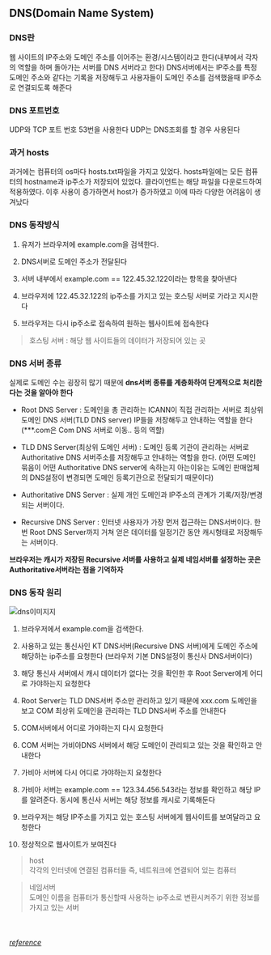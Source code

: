 
## DNS(Domain Name System)

### DNS란
웹 사이트의 IP주소와 도메인 주소를 이어주는 환경/시스템이라고 한다(내부에서 각자의 역할을 하며 돌아가는 서버를 DNS 서버라고 한다)
DNS서버에서는 IP주소를 특정 도메인 주소와 같다는 기록을 저장해두고 사용자들이 도메인 주소를 검색했을때 IP주소로 연결되도록 해준다

### DNS 포트번호
UDP와 TCP 포트 번호 53번을 사용한다
UDP는 DNS조회를 할 경우 사용된다

### 과거 hosts
과거에는 컴퓨터의 os마다 hosts.txt파일을 가지고 있었다. hosts파일에는 모든 컴퓨터의 hostname과 ip주소가 저장되어 있었다. 클라이언트는 해당 파일을 다운로드하여 적용하였다. 이후 사용이 증가하면서 host가 증가하였고 이에 따라 다양한 어려움이 생겨났다

### DNS 동작방식
1. 유저가 브라우저에 example.com을 검색한다.

2. DNS서버로 도메인 주소가 전달된다

3. 서버 내부에서 example.com == 122.45.32.122이라는 항목을 찾아낸다

4. 브라우저에 122.45.32.122의 ip주소를 가지고 있는 호스팅 서버로 가라고 지시한다

5. 브라우저는 다시 ip주소로 접속하여 원하는 웹사이트에 접속한다

>호스팅 서버 : 해당 웹 사이트들의 데이터가 저장되어 있는 곳

### DNS 서버 종류
실제로 도메인 수는 굉장히 많기 때문에 __dns서버 종류를 계층화하여 단계적으로 처리한다는 것을 알아야 한다__

- Root DNS Server : 도메인을 총 관리하는 ICANN이 직접 관리하는 서버로 최상위 도메인 DNS 서버(TLD DNS server) IP들을 저장해두고 안내하는 역할을 한다 (***.com은 Com DNS 서버로 이동.. 등의 역할)

- TLD DNS Server(최상위 도메인 서버) : 도메인 등록 기관이 관리하는 서버로   Authoritative DNS 서버주소를 저장해두고 안내하는 역할을 한다.
(어떤 도메인 묶음이 어떤  Authoritative DNS server에 속하는지 아는이유는 도메인 판매업체의 DNS설정이 변경되면 도메인 등록기관으로 전달되기 때문이다)

- Authoritative DNS Server : 실제 개인 도메인과 IP주소의 관계가 기록/저장/변경되는 서버이다.

- Recursive DNS Server : 인터넷 사용자가 가장 먼저 접근하는 DNS서버이다. 한번 Root DNS Server까지 거쳐 얻은 데이터를 일정기간 동안 캐시형태로 저장해두는 서버이다.

__브라우저는 캐시가 저장된 Recursive 서버를 사용하고 실제 네임서버를 설정하는 곳은 Authoritative서버라는 점을 기억하자__

### DNS 동작 원리

![dns이미지지](https://user-images.githubusercontent.com/64240637/132820545-60610db9-60b7-48c9-917a-5f29023702ee.png)

1. 브라우저에서 example.com을 검색한다.

2. 사용하고 있는 통신사인 KT DNS서버(Recursive DNS 서버)에게 도메인 주소에 해당하는 ip주소를 요청한다 (브라우저 기본 DNS설정이 통신사 DNS서버이다)

3. 해당 통신사 서버에서 캐시 데이터가 없다는 것을 확인한 후 Root Server에게 어디로 가야하는지 요청한다

4. Root Server는 TLD DNS서버 주소만 관리하고 있기 때문에 xxx.com 도메인을 보고 COM 최상위 도메인을 관리하는 TLD DNS서버 주소를 안내한다

5. COM서버에서 어디로 가야하는지 다시 요청한다

6. COM 서버는 가비아DNS 서버에서 해당 도메인이 관리되고 있는 것을 확인하고 안내한다

7. 가비아 서버에 다시 어디로 가야하는지 요청한다

8. 가비아 서버는 example.com == 123.34.456.543라는 정보를 확인하고 해당 IP를 알려준다. 동시에 통신사 서버는 해당 정보를 캐시로 기록해둔다

9. 브라우저는 해당 IP주소를 가지고 있는 호스팅 서버에게 웹사이트를 보여달라고 요청한다

10. 정상적으로 웹사이트가 보여진다

> host   
> 각각의 인터넷에 연결된 컴퓨터들 즉, 네트워크에 연결되어 있는 컴퓨터

> 네임서버   
> 도메인 이름을 컴퓨터가 통신할때 사용하는 ip주소로 변환시켜주기 위한 정보를 가지고 있는 서버

<br>

###### [reference](https://gentlysallim.com/dns%EB%9E%80-%EB%AD%90%EA%B3%A0-%EB%84%A4%EC%9E%84%EC%84%9C%EB%B2%84%EB%9E%80-%EB%AD%94%EC%A7%80-%EA%B0%9C%EB%85%90%EC%A0%95%EB%A6%AC/)